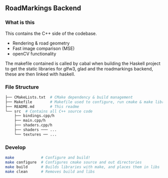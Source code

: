 ## RoadMarkings Backend
### What is this
This contains the C++ side of the codebase.
- Rendering & road geometry
- Fast image comparison (MSE)
- openCV functionality

The makefile contained is called by cabal when building the Haskell project to get the static libraries for glfw3, glad and the roadmarkings backend, these are then linked with haskell.

### File Structure
```Bash
├── CMakeLists.txt  # CMake dependency & build management
├── Makefile        # Makefile used to configure, run cmake & make libraries
├── README.md       # This readme
└── src  # Contains all C++ source code
    ├── bindings.cpp/h
    ├── main.cpp/h
    ├── shaders.cpp/h
    ├── shaders ─── ...
    └── textures ── ...
```

### Develop
```Bash
make            # Configure and build!
make configure  # Configures cmake source and out directories
make build      # Builds libraries with make, and places them in libs
make clean      # Removes build and libs
```
